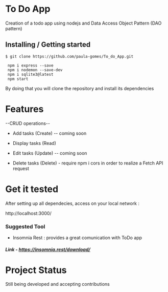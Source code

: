 # To Do App
Creation of a todo app using nodejs and Data Access Object Pattern (DAO pattern)

## Installing / Getting started

```shell
$ git clone https://github.com/paula-gomes/To_do_App.git
 
 npm i express --save
 npm i nodemon --save-dev
 npm i sqlite3@latest
 npm start
```
By doing that you will clone the repository and install its dependencies

# Features

--CRUD operations--

* Add tasks (Create) -- coming soon

* Display tasks (Read)

* Edit tasks (Update) -- coming soon

* Delete tasks (Delete) - require npm i cors in order to realize a Fetch API request
 

# Get it tested

After setting up all dependecies, access on your local network :   

http://localhost:3000/

### Suggested Tool

* Insomnia Rest : provides a great comunication with ToDo app 
##### Link - https://insomnia.rest/download/



# Project Status

Still being developed and accepting contributions